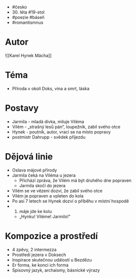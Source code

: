 - #česko
- 30\. léta #19-stol
- #poezie #báseň
- #romantismnus
# Autor
![[Karel Hynek Mácha]]
# Téma
- Příroda v okolí Doks, vina a smrt, láska
# Postavy
- Jarmila - mladá dívka, miluje Viléma
- Vilém - „strašný lesů pán“, loupežník, zabil svého otce
- Hynek - poutník, autor, vrací se na místo popravy
- postmistr Dahrupp - svědek příjezdu
# Dějová linie
- Oslava májové přírody
- Jarmila čeká na Viléma u jezera
	- Přichází zpráva, že Vilém má být druhého dne popraven
	- Jarmila skočí do jezera
- Vilém se ve vězení dozví, že zabil svého otce
- Vilém je popraven a vpleten do kola
- Po asi 7 letech se Hynek dozví o příběhu v místní hospodě
- 1. máje jde ke kolu
	- „Hynku! Viléme! Jarmilo!“
# Kompozice a prostředí
- 4 zpěvy, 2 intermezza
- Prostředí jezera v Doksech
- Inspirace skutečnou událostí u Bezdězu
- Er forma, ke konci ich forma
- Spisovný jazyk, archaismy, básnické výrazy
